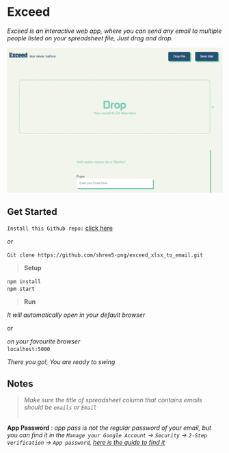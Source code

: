 # Exceed <br>

*Exceed is an interactive web app, where you can send any email to multiple people listed on your spreadsheet file, Just drag and drop.*

![Images](readme_img.png)<br>


## Get Started

`Install this Github repo:` [click here](https://github.com/shree5-png/exceed_xlsx_to_email/archive/refs/heads/main.zip)<br>

*or*<br>

`Git clone https://github.com/shree5-png/exceed_xlsx_to_email.git`<br>

>**Setup**

`npm install`<br>
`npm start`<br>

>**Run**

*It will automatically open in your default browser*<br>

or<br>

*on your favourite browser*<br>
`localhost:5000`<br>


*There you go!, You are ready to swing*

## Notes

>*Make sure the title of spreadsheet column that contains emails should be `emails` or `Email`*<br><br>

**App Password** : *app pass is not the regular password of your email, but you can find it in the `Manage your Google Account` ->  `Security` ->  `2-Step Verification` ->  `App password`, [here is the guide to find it](https://youtu.be/lSURGX0JHbA?si=KWbn7gl8J3L_IxSI)*





